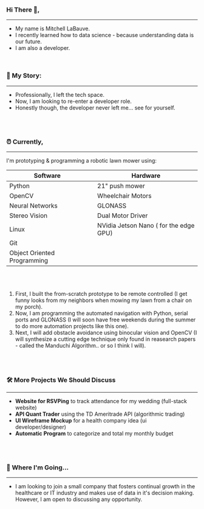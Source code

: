 ### Hi There 👋,
- - - - 
- My name is Mitchell LaBauve.
- I recently learned how to data science - because understanding data is our future.
- I am also a developer.

<br>



### 📖 My Story:
- - - - 
- Professionally, I left the tech space.
- Now, I am looking to re-enter a developer role.
- Honestly though, the developer never left me... see for yourself.  


<br>
<br>


### ⏰ Currently,
- - - - 
I'm prototyping & programming a robotic lawn mower using:
<br>

Software        |         |Hardware                              |
-------------   |---------|-------------                         |
Python          |         |21" push mower                        |
OpenCV          |         |Wheelchair Motors                |
Neural Networks |         |GLONASS                               |
Stereo Vision   |         |Dual Motor Driver                     |
Linux           |         |NVidia Jetson Nano ( for the edge GPU)|
Git             |         |
Object Oriented Programming | | |

 <br>
 <br>
 
 1. First, I built the from-scratch prototype to be remote controlled (I get funny looks from my neighbors when mowing my lawn from a chair on my porch). 
 2. Now, I am programming the automated navigation with Python, serial ports and GLONASS (I will soon have free weekends during the summer to do more automation projects like this one).
 3. Next, I will add obstacle avoidance using binocular vision and OpenCV (I will synthesize a cutting edge technique only found in reasearch papers - called the Manduchi Algorithm.. or so I think I will).
 
 <br>
 <br>
 
### 🛠️ More Projects We Should Discuss
- - - - 
   - __Website for RSVPing__ to track attendance for my wedding (full-stack website) 
   - __API Quant Trader__ using the TD Ameritrade API (algorithmic trading)
   - __UI Wireframe Mockup__ for a health company idea (ui developer/designer)
   - __Automatic Program__ to categorize and total my monthly budget 

        
<br>
<br>

### 🏃 Where I'm Going... 
- - - - 
   - I am looking to join a small company that fosters continual growth in the healthcare or IT industry and makes use of data in it's decision making. However, I am open to discussing any opportunity.


<!--
### Ask Me About
        * 

### Professional Experience
I have a year of front end developer experience in a startup environment using
        * JavaScript, 
        * AWS, 
        * ReactJS, 
        * Docker, 
        * Git,  
        * HTML,
        * CSS

I am certified in full stack development 
I am also now certified in data science - because data is our future.


**mitty4/mitty4** is a ✨ _special_ ✨ repository because its `README.md` (this file) appears on your GitHub profile.

Here are some ideas to get you started:

- 🔭 I’m currently working on ...
- 🌱 I’m currently learning ...
- 👯 I’m looking to collaborate on ...
- 🤔 I’m looking for help with ...
- 💬 Ask me about ...
- 📫 How to reach me: ...
- 😄 Pronouns: ...
- ⚡ Fun fact: ...
-->

